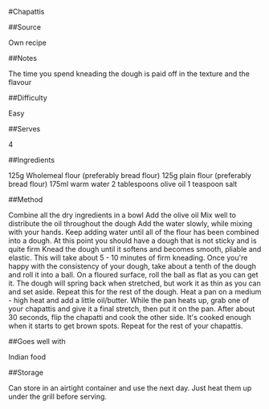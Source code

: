 #Chapattis


##Source 

Own recipe


##Notes

The time you spend kneading the dough is paid off in the texture and the flavour


##Difficulty

Easy


##Serves

4


##Ingredients

125g Wholemeal flour (preferably bread flour)
125g plain flour (preferably bread flour)
175ml warm water
2 tablespoons olive oil
1 teaspoon salt


##Method

Combine all the dry ingredients in a bowl
Add the olive oil
Mix well to distribute the oil throughout the dough
Add the water slowly, while mixing with your hands. Keep adding water until all of the flour has been combined into a dough.
At this point you should have a dough that is not sticky and is quite firm
Knead the dough until it softens and becomes smooth, pliable and elastic. This will take about 5 - 10 minutes of firm kneading. 
Once you're happy with the consistency of your dough, take about a tenth of the dough and roll it into a ball.
On a floured surface, roll the ball as flat as you can get it. The dough will spring back when stretched, but work it as thin as you can and set aside.
Repeat this for the rest of the dough.
Heat a pan on a medium - high heat and add a little oil/butter.
While the pan heats up, grab one of your chapattis and give it a final stretch, then put it on the pan.
After about 30 seconds, flip the chapatti and cook the other side. It's cooked enough when it starts to get brown spots.
Repeat for the rest of your chapattis.


##Goes well with

Indian food


##Storage

Can store in an airtight container and use the next day. Just heat them up under the grill before serving.
